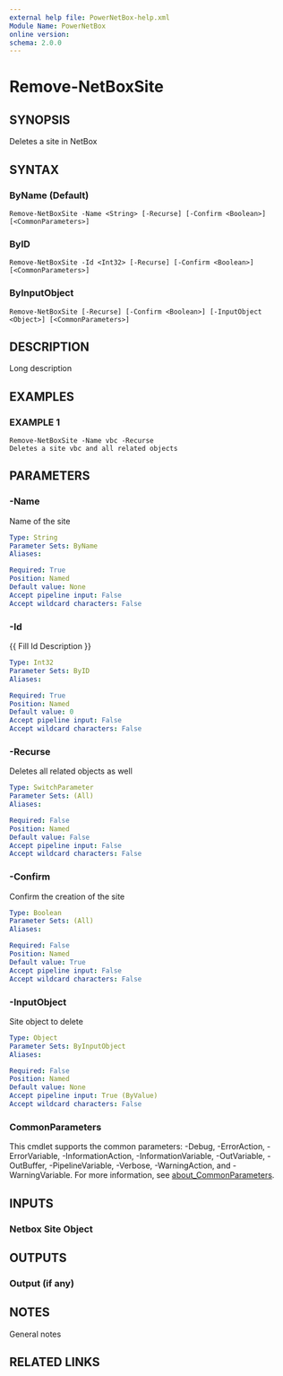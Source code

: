 ```yaml
---
external help file: PowerNetBox-help.xml
Module Name: PowerNetBox
online version:
schema: 2.0.0
---
```


# Remove-NetBoxSite

## SYNOPSIS
Deletes a site in NetBox

## SYNTAX

### ByName (Default)
```
Remove-NetBoxSite -Name <String> [-Recurse] [-Confirm <Boolean>] [<CommonParameters>]
```

### ByID
```
Remove-NetBoxSite -Id <Int32> [-Recurse] [-Confirm <Boolean>] [<CommonParameters>]
```

### ByInputObject
```
Remove-NetBoxSite [-Recurse] [-Confirm <Boolean>] [-InputObject <Object>] [<CommonParameters>]
```

## DESCRIPTION
Long description

## EXAMPLES

### EXAMPLE 1
```
Remove-NetBoxSite -Name vbc -Recurse
Deletes a site vbc and all related objects
```

## PARAMETERS

### -Name
Name of the site

```yaml
Type: String
Parameter Sets: ByName
Aliases:

Required: True
Position: Named
Default value: None
Accept pipeline input: False
Accept wildcard characters: False
```

### -Id
{{ Fill Id Description }}

```yaml
Type: Int32
Parameter Sets: ByID
Aliases:

Required: True
Position: Named
Default value: 0
Accept pipeline input: False
Accept wildcard characters: False
```

### -Recurse
Deletes all related objects as well

```yaml
Type: SwitchParameter
Parameter Sets: (All)
Aliases:

Required: False
Position: Named
Default value: False
Accept pipeline input: False
Accept wildcard characters: False
```

### -Confirm
Confirm the creation of the site

```yaml
Type: Boolean
Parameter Sets: (All)
Aliases:

Required: False
Position: Named
Default value: True
Accept pipeline input: False
Accept wildcard characters: False
```

### -InputObject
Site object to delete

```yaml
Type: Object
Parameter Sets: ByInputObject
Aliases:

Required: False
Position: Named
Default value: None
Accept pipeline input: True (ByValue)
Accept wildcard characters: False
```

### CommonParameters
This cmdlet supports the common parameters: -Debug, -ErrorAction, -ErrorVariable, -InformationAction, -InformationVariable, -OutVariable, -OutBuffer, -PipelineVariable, -Verbose, -WarningAction, and -WarningVariable. For more information, see [about_CommonParameters](http://go.microsoft.com/fwlink/?LinkID=113216).

## INPUTS

### Netbox Site Object
## OUTPUTS

### Output (if any)
## NOTES
General notes

## RELATED LINKS
